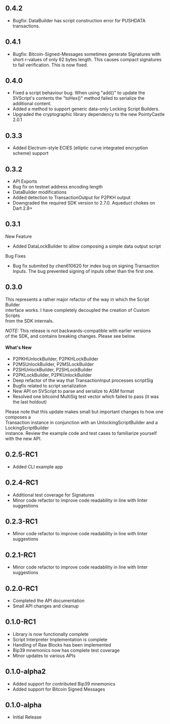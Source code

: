 ## 0.4.2
- Bugfix: DataBuilder has script construction error for PUSHDATA transactions. 

## 0.4.1
- Bugfix: Bitcoin-Signed-Messages sometimes generate Signatures with short r-values of only 62 bytes length. This causes compact signatures to fail verification. This is now fixed. 

## 0.4.0
- Fixed a script behaviour bug. When using "add()" to update the SVScript's 
  contents the "toHex()" method failed to serialize the additional content. 
- Added a method to support generic data-only Locking Script Builders. 
- Upgraded the cryptographic library dependency to the new PointyCastle 2.0.1 


## 0.3.3
- Added Electrum-style ECIES (elliptic curve integrated encryption scheme) support

## 0.3.2
- API Exports
- Bug fix on testnet address encoding length
- DataBuilder modifications
- Added detection to TransactionOutput for P2PKH output
- Downgraded the required SDK version to 2.7.0. Aqueduct chokes on Dart 2.8+

## 0.3.1
New Feature
- Added DataLockBuilder to allow composing a simple data output script

Bug Fixes
- Bug fix submited by chen610620 for index bug on signing Transaction Inputs. The bug prevented signing of inputs other than the first one. 

## 0.3.0
This represents a rather major refactor of the way in which the Script Builder   
interface works. I have completely decoupled the creation of Custom Scripts   
from the SDK internals.

*NOTE:* This release is not backwards-compatible with earlier versions   
of the SDK, and contains breaking changes. Please see below.

#### What's New
- P2PKHUnlockBuilder, P2PKHLockBuilder
- P2MSUnlockBuilder, P2MSLockBuilder
- P2SHUnlockBuilder, P2SHLockBuilder
- P2PKLockBuilder, P2PKUnlockBuilder
- Deep refactor of the way that TransactionInput processes scriptSig
- Bugfix related to script serialization
- New API on SVScript to parse and serialize to ASM format
- Resolved one bitcoind MultiSig test vector which failed to pass (it was the last holdout)

Please note that this update makes small but important changes to how one composes a   
Transaction instance in conjunction with an UnlockingScriptBuilder and a LockingScriptBuilder   
instance. Review the example code and test cases to familiarize yourself with the new API.

## 0.2.5-RC1
- Added CLI example app

## 0.2.4-RC1
- Additional test coverage for Signatures
- Minor code refactor to improve code readability in line with linter suggestions

## 0.2.3-RC1
- Minor code refactor to improve code readability in line with linter suggestions

## 0.2.1-RC1
- Minor code refactor to improve code readability in line with linter suggestions

## 0.2.0-RC1
- Completed the API documentation
- Small API changes and cleanup

## 0.1.0-RC1
- Library is now functionally complete
- Script Interpreter Implementation is complete
- Handling of Raw Blocks has been implemented
- Bip39 mnemonics now has complete test coverage
- Minor updates to various APIs

## 0.1.0-alpha2

- Added support for contributed Bip39 mnemonics
- Added support for Bitcoin Signed Messages

## 0.1.0-alpha

- Initial Release
